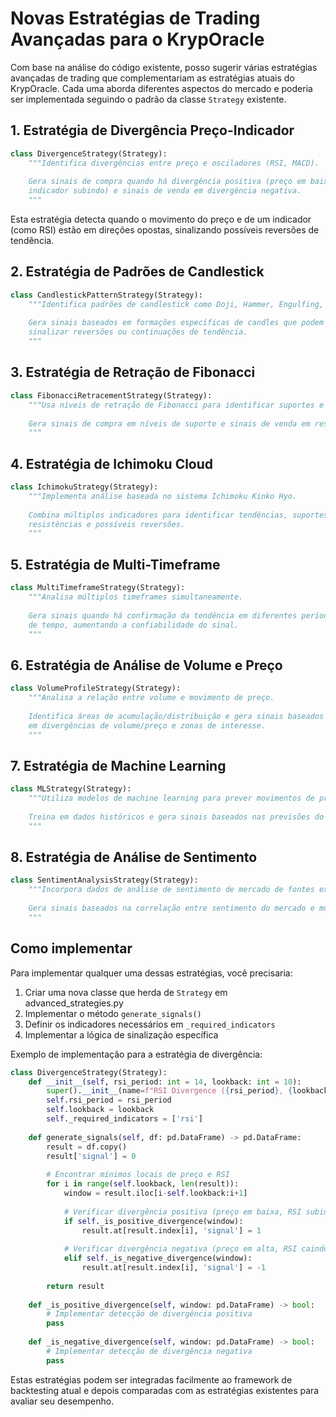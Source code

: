 # Novas Estratégias de Trading Avançadas para o KrypOracle

Com base na análise do código existente, posso sugerir várias estratégias avançadas de trading que complementariam as estratégias atuais do KrypOracle. Cada uma aborda diferentes aspectos do mercado e poderia ser implementada seguindo o padrão da classe `Strategy` existente.

## 1. Estratégia de Divergência Preço-Indicador

```python
class DivergenceStrategy(Strategy):
    """Identifica divergências entre preço e osciladores (RSI, MACD).
    
    Gera sinais de compra quando há divergência positiva (preço em baixa, 
    indicador subindo) e sinais de venda em divergência negativa.
    """
```

Esta estratégia detecta quando o movimento do preço e de um indicador (como RSI) estão em direções opostas, sinalizando possíveis reversões de tendência.

## 2. Estratégia de Padrões de Candlestick

```python
class CandlestickPatternStrategy(Strategy):
    """Identifica padrões de candlestick como Doji, Hammer, Engulfing, etc.
    
    Gera sinais baseados em formações específicas de candles que podem
    sinalizar reversões ou continuações de tendência.
    """
```

## 3. Estratégia de Retração de Fibonacci

```python
class FibonacciRetracementStrategy(Strategy):
    """Usa níveis de retração de Fibonacci para identificar suportes e resistências.
    
    Gera sinais de compra em níveis de suporte e sinais de venda em resistências.
    """
```

## 4. Estratégia de Ichimoku Cloud

```python
class IchimokuStrategy(Strategy):
    """Implementa análise baseada no sistema Ichimoku Kinko Hyo.
    
    Combina múltiplos indicadores para identificar tendências, suportes, 
    resistências e possíveis reversões.
    """
```

## 5. Estratégia de Multi-Timeframe

```python
class MultiTimeframeStrategy(Strategy):
    """Analisa múltiplos timeframes simultaneamente.
    
    Gera sinais quando há confirmação da tendência em diferentes períodos
    de tempo, aumentando a confiabilidade do sinal.
    """
```

## 6. Estratégia de Análise de Volume e Preço

```python
class VolumeProfileStrategy(Strategy):
    """Analisa a relação entre volume e movimento de preço.
    
    Identifica áreas de acumulação/distribuição e gera sinais baseados
    em divergências de volume/preço e zonas de interesse.
    """
```

## 7. Estratégia de Machine Learning

```python
class MLStrategy(Strategy):
    """Utiliza modelos de machine learning para prever movimentos de preço.
    
    Treina em dados históricos e gera sinais baseados nas previsões do modelo.
    """
```

## 8. Estratégia de Análise de Sentimento

```python
class SentimentAnalysisStrategy(Strategy):
    """Incorpora dados de análise de sentimento de mercado de fontes externas.
    
    Gera sinais baseados na correlação entre sentimento do mercado e movimentos de preço.
    """
```

## Como implementar

Para implementar qualquer uma dessas estratégias, você precisaria:

1. Criar uma nova classe que herda de `Strategy` em advanced_strategies.py
2. Implementar o método `generate_signals()`
3. Definir os indicadores necessários em `_required_indicators`
4. Implementar a lógica de sinalização específica

Exemplo de implementação para a estratégia de divergência:

```python
class DivergenceStrategy(Strategy):
    def __init__(self, rsi_period: int = 14, lookback: int = 10):
        super().__init__(name=f"RSI Divergence ({rsi_period}, {lookback})")
        self.rsi_period = rsi_period
        self.lookback = lookback
        self._required_indicators = ['rsi']
        
    def generate_signals(self, df: pd.DataFrame) -> pd.DataFrame:
        result = df.copy()
        result['signal'] = 0
        
        # Encontrar mínimos locais de preço e RSI
        for i in range(self.lookback, len(result)):
            window = result.iloc[i-self.lookback:i+1]
            
            # Verificar divergência positiva (preço em baixa, RSI subindo)
            if self._is_positive_divergence(window):
                result.at[result.index[i], 'signal'] = 1
                
            # Verificar divergência negativa (preço em alta, RSI caindo)
            elif self._is_negative_divergence(window):
                result.at[result.index[i], 'signal'] = -1
                
        return result
        
    def _is_positive_divergence(self, window: pd.DataFrame) -> bool:
        # Implementar detecção de divergência positiva
        pass
        
    def _is_negative_divergence(self, window: pd.DataFrame) -> bool:
        # Implementar detecção de divergência negativa
        pass
```

Estas estratégias podem ser integradas facilmente ao framework de backtesting atual e depois comparadas com as estratégias existentes para avaliar seu desempenho.